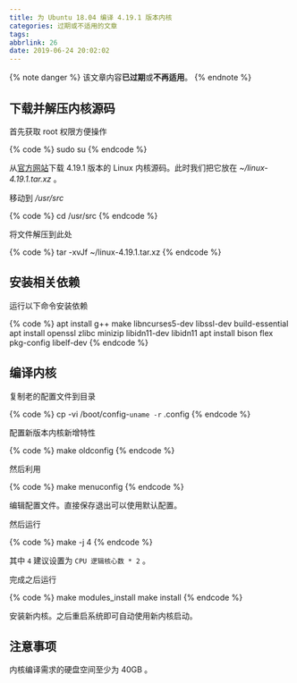 ```yaml
---
title: 为 Ubuntu 18.04 编译 4.19.1 版本内核
categories: 过期或不适用的文章
tags:
abbrlink: 26
date: 2019-06-24 20:02:02
---
```

{% note danger %}
该文章内容**已过期**或**不再适用**。
{% endnote %}

## 下载并解压内核源码

首先获取 root 权限方便操作

{% code %}
sudo su
{% endcode %}

从[官方网站](https://www.kernel.org/)下载 4.19.1 版本的 Linux 内核源码。此时我们把它放在 *~/linux-4.19.1.tar.xz* 。

移动到 */usr/src*

{% code %}
cd /usr/src
{% endcode %}

将文件解压到此处

{% code %}
tar -xvJf ~/linux-4.19.1.tar.xz
{% endcode %}

## 安装相关依赖

运行以下命令安装依赖

{% code %}
apt install g++ make libncurses5-dev libssl-dev build-essential
apt install openssl zlibc minizip libidn11-dev libidn11
apt install bison flex pkg-config libelf-dev
{% endcode %}

## 编译内核

复制老的配置文件到目录

{% code %}
cp -vi /boot/config-`uname -r` .config
{% endcode %}

配置新版本内核新增特性

{% code %}
make oldconfig
{% endcode %}

然后利用

{% code %}
make menuconfig
{% endcode %}

编辑配置文件。直接保存退出可以使用默认配置。

然后运行

{% code %}
make -j 4
{% endcode %}

其中 `4` 建议设置为 `CPU 逻辑核心数 * 2` 。

完成之后运行

{% code %}
make modules_install
make install
{% endcode %}

安装新内核。之后重启系统即可自动使用新内核启动。

## 注意事项

内核编译需求的硬盘空间至少为 40GB 。
